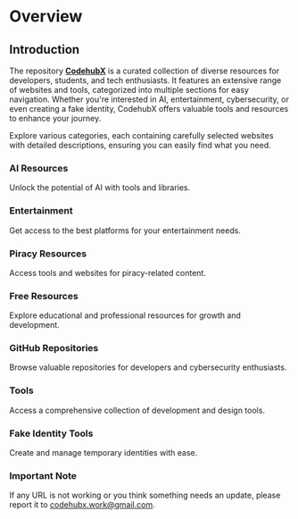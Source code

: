 # Overview
## Introduction

The repository [**CodehubX**](https://github.com/SIDDHU123M/CodehubX) is a curated collection of diverse resources for developers, students, and tech enthusiasts. It features an extensive range of websites and tools, categorized into multiple sections for easy navigation. Whether you're interested in AI, entertainment, cybersecurity, or even creating a fake identity, CodehubX offers valuable tools and resources to enhance your journey.

Explore various categories, each containing carefully selected websites with detailed descriptions, ensuring you can easily find what you need.

### AI Resources
Unlock the potential of AI with tools and libraries.

### Entertainment
Get access to the best platforms for your entertainment needs.

### Piracy Resources
Access tools and websites for piracy-related content.

### Free Resources
Explore educational and professional resources for growth and development.

### GitHub Repositories
Browse valuable repositories for developers and cybersecurity enthusiasts.

### Tools
Access a comprehensive collection of development and design tools.

### Fake Identity Tools
Create and manage temporary identities with ease.

### Important Note
If any URL is not working or you think something needs an update, please report it to [codehubx.work@gmail.com](mailto:codehubx.work@gmail.com).
